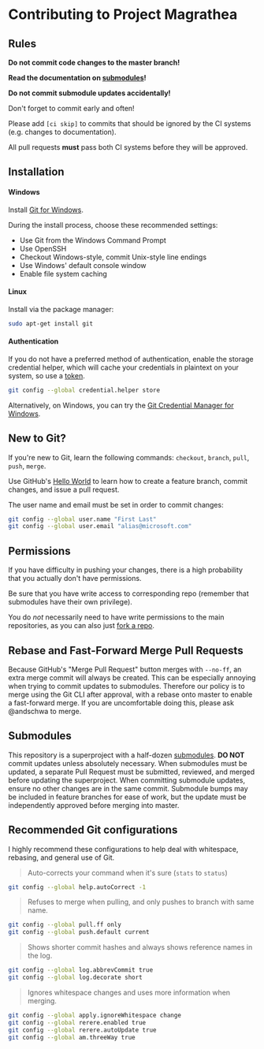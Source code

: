 # Contributing to Project Magrathea

## Rules

**Do not commit code changes to the master branch!**

**Read the documentation on [submodules][]!**

**Do not commit submodule updates accidentally!**

Don't forget to commit early and often!

Please add `[ci skip]` to commits that should be ignored by the CI systems
(e.g. changes to documentation).

All pull requests **must** pass both CI systems before they will be approved.

## Installation

#### Windows

Install [Git for Windows][].

During the install process, choose these recommended settings:

* Use Git from the Windows Command Prompt
* Use OpenSSH
* Checkout Windows-style, commit Unix-style line endings
* Use Windows' default console window
* Enable file system caching

#### Linux

Install via the package manager:

```sh
sudo apt-get install git
```

#### Authentication

If you do not have a preferred method of authentication, enable the storage
credential helper, which will cache your credentials in plaintext on your
system, so use a [token][].

```sh
git config --global credential.helper store
```

Alternatively, on Windows, you can try the
[Git Credential Manager for Windows][manager].

[manager]: https://github.com/Microsoft/Git-Credential-Manager-for-Windows
[Git for Windows]: https://git-scm.com/download/win
[token]: https://help.github.com/articles/creating-an-access-token-for-command-line-use/

## New to Git?

If you're new to Git, learn the following commands: `checkout`, `branch`,
`pull`, `push`, `merge`.

Use GitHub's [Hello World][] to learn how to create a feature branch, commit
changes, and issue a pull request.

The user name and email must be set in order to commit changes:

```sh
git config --global user.name "First Last"
git config --global user.email "alias@microsoft.com"
```

[submodules]: https://www.git-scm.com/book/en/v2/Git-Tools-Submodules
[hello world]: https://guides.github.com/activities/hello-world/
[guides]: https://guides.github.com/activities/hello-world/

## Permissions

If you have difficulty in pushing your changes, there is a high
probability that you actually don't have permissions.

Be sure that you have write access to corresponding repo (remember
that submodules have their own privilege).

You do *not* necessarily need to have write permissions to the main
repositories, as you can also just [fork a repo][].

[fork a repo]: https://help.github.com/articles/fork-a-repo/

## Rebase and Fast-Forward Merge Pull Requests

Because GitHub's "Merge Pull Request" button merges with `--no-ff`, an extra
merge commit will always be created. This can be especially annoying when
trying to commit updates to submodules. Therefore our policy is to merge using
the Git CLI after approval, with a rebase onto master to enable a fast-forward
merge. If you are uncomfortable doing this, please ask @andschwa to merge.

## Submodules

This repository is a superproject with a half-dozen [submodules][]. **DO NOT**
commit updates unless absolutely necessary. When submodules must be updated, a
separate Pull Request must be submitted, reviewed, and merged before updating
the superproject. When committing submodule updates, ensure no other changes
are in the same commit. Submodule bumps may be included in feature branches for
ease of work, but the update must be independently approved before merging into
master.

[submodules]: https://www.git-scm.com/book/en/v2/Git-Tools-Submodules

## Recommended Git configurations

I highly recommend these configurations to help deal with whitespace, rebasing,
and general use of Git.

> Auto-corrects your command when it's sure (`stats` to `status`)
```sh
git config --global help.autoCorrect -1
```

> Refuses to merge when pulling, and only pushes to branch with same name.
```sh
git config --global pull.ff only
git config --global push.default current
```

> Shows shorter commit hashes and always shows reference names in the log.
```sh
git config --global log.abbrevCommit true
git config --global log.decorate short
```

> Ignores whitespace changes and uses more information when merging.
```sh
git config --global apply.ignoreWhitespace change
git config --global rerere.enabled true
git config --global rerere.autoUpdate true
git config --global am.threeWay true
```
